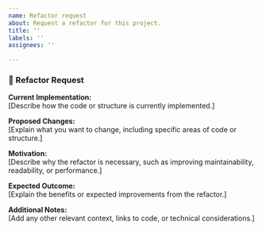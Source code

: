```yaml
---
name: Refactor request
about: Request a refactor for this project.
title: ''
labels: ''
assignees: ''

---
```


### 🔧 Refactor Request  

**Current Implementation:**  
[Describe how the code or structure is currently implemented.]  

**Proposed Changes:**  
[Explain what you want to change, including specific areas of code or structure.]  

**Motivation:**  
[Describe why the refactor is necessary, such as improving maintainability, readability, or performance.]  

**Expected Outcome:**  
[Explain the benefits or expected improvements from the refactor.]  

**Additional Notes:**  
[Add any other relevant context, links to code, or technical considerations.]
